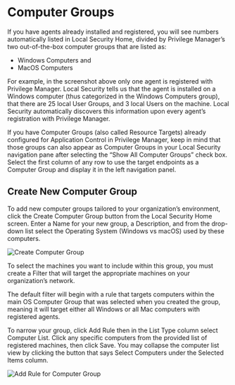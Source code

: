[title]: # (Computer Groups)
[tags]: # (Local Security,Computer Groups)
[priority]: # (3001)
# Computer Groups

If you have agents already installed and registered, you will see numbers automatically listed in Local Security Home, divided by Privilege Manager’s two out-of-the-box computer groups that are listed as:

* Windows Computers and
* MacOS Computers

For example, in the screenshot above only one agent is registered with Privilege Manager. Local Security tells us that the agent is installed on a Windows computer (thus categorized in the Windows Computers group), that there are 25 local User Groups, and 3 local Users on the machine. Local Security automatically discovers this information upon every agent’s registration with Privilege Manager.

If you have Computer Groups (also called Resource Targets) already configured for Application Control in Privilege Manager, keep in mind that those groups can also appear as Computer Groups in your Local Security navigation pane after selecting the “Show All Computer Groups” check box. Select the first column of any row to use the target endpoints as a Computer Group and display it in the left navigation panel.

## Create New Computer Group

To add new computer groups tailored to your organization’s environment, click the Create Computer Group button from the Local Security Home screen. Enter a Name for your new group, a Description, and from the drop-down list select the Operating System (Windows vs macOS) used by these computers.

![Create Computer Group](images/ls-create-cg.png)

To select the machines you want to include within this group, you must create a Filter that will target the appropriate machines on your organization’s network.

The default filter will begin with a rule that targets computers within the main OS Computer Group that was selected when you created the group, meaning it will target either all Windows or all Mac computers with registered agents.

To narrow your group, click Add Rule then in the List Type column select Computer List. Click any specific computers from the provided list of registered machines, then click Save. You may collapse the computer list view by clicking the button that says Select Computers under the Selected Items column.

![Add Rule for Computer Group](images/ls-add-rule-cg.png)